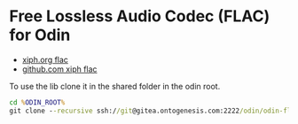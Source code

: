 # Free Lossless Audio Codec (FLAC) for Odin

- [xiph.org flac](https://xiph.org/flac)
- [github.com xiph flac](https://github.com/xiph/flac)

To use the lib clone it in the shared folder in the odin root.

```bat
cd %ODIN_ROOT%
git clone --recursive ssh://git@gitea.ontogenesis.com:2222/odin/odin-flac.git shared/flac
```
